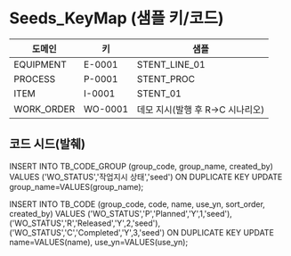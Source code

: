 # Seeds_KeyMap (샘플 키/코드)

| 도메인 | 키 | 샘플 |
|---|---|---|
| EQUIPMENT | E-0001 | STENT_LINE_01 |
| PROCESS | P-0001 | STENT_PROC |
| ITEM | I-0001 | STENT_01 |
| WORK_ORDER | WO-0001 | 데모 지시(발행 후 R→C 시나리오) |

## 코드 시드(발췌)
INSERT INTO TB_CODE_GROUP (group_code, group_name, created_by)
VALUES ('WO_STATUS','작업지시 상태','seed')
ON DUPLICATE KEY UPDATE group_name=VALUES(group_name);

INSERT INTO TB_CODE (group_code, code, name, use_yn, sort_order, created_by)
VALUES ('WO_STATUS','P','Planned','Y',1,'seed'),
       ('WO_STATUS','R','Released','Y',2,'seed'),
       ('WO_STATUS','C','Completed','Y',3,'seed')
ON DUPLICATE KEY UPDATE name=VALUES(name), use_yn=VALUES(use_yn);
